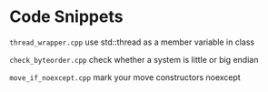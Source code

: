 # Code Snippets

`thread_wrapper.cpp` use std::thread as a member variable in class

`check_byteorder.cpp` check whether a system is little or big endian

`move_if_noexcept.cpp` mark your move constructors noexcept

